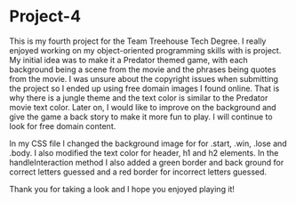 # Project-4
This is my fourth project for the Team Treehouse Tech Degree. I really enjoyed working on my object-oriented programming skills with is project. My initial idea was to make it a Predator themed game, with each background being a scene from the movie and the phrases being quotes from the movie. I was unsure about the copyright issues when submitting the project so I ended up using free domain images I found online. That is why there is a jungle theme and the text color is similar to the Predator movie text color.
Later on, I would like to improve on the background and give the game a back story to make it more fun to play. I will continue to look for free domain content. 

In my CSS file I changed the background image for for .start, .win, .lose and .body. I also modified the text color for header, h1 and h2 elements. In the handleInteraction method I also added a green border and back ground for correct letters guessed and a red border for incorrect letters guessed.

Thank you for taking a look and I hope you enjoyed playing it!
